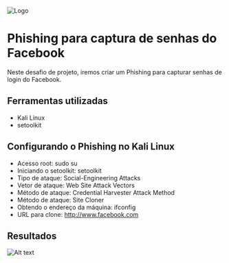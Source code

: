 
![Logo](https://hermes.dio.me/tracks/b092559f-ec20-4401-83e5-d98b6278b7b1.png)

# Phishing para captura de senhas do Facebook

Neste desafio de projeto, iremos criar um Phishing para capturar senhas de login do Facebook.

## Ferramentas utilizadas

* Kali Linux
* setoolkit

## Configurando o Phishing no Kali Linux

* Acesso root: sudo su
* Iniciando o setoolkit: setoolkit
* Tipo de ataque: Social-Engineering Attacks
* Vetor de ataque: Web Site Attack Vectors
* Método de ataque: Credential Harvester Attack Method 
* Método de ataque: Site Cloner
* Obtendo o endereço da máquina: ifconfig
* URL para clone: http://www.facebook.com

## Resultados

![Alt text][def]

[def]: image-1.png
